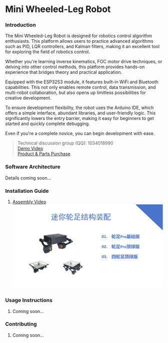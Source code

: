 # Mini Wheeled-Leg Robot

### Introduction

The Mini Wheeled-Leg Robot is designed for robotics control algorithm enthusiasts. This platform allows users to practice advanced algorithms such as PID, LQR controllers, and Kalman filters, making it an excellent tool for exploring the field of robotics control.

Whether you're learning inverse kinematics, FOC motor drive techniques, or delving into other control methods, this platform provides hands-on experience that bridges theory and practical application.

Equipped with the ESP32S3 module, it features built-in WiFi and Bluetooth capabilities. This not only enables remote control, data transmission, and multi-robot collaboration, but also opens up limitless possibilities for creative development.

To ensure development flexibility, the robot uses the Arduino IDE, which offers a simple interface, abundant libraries, and user-friendly logic. This significantly lowers the entry barrier, making it easy for beginners to get started and quickly complete debugging.

Even if you're a complete novice, you can begin development with ease.

> Technical discussion group (QQ): 1034018990  
> [Demo Video](http://www.bilibili.com/video/BV1WQ5bz3ESg/?spm_id_from=333.337.search-card.all.click)  
> [Product & Parts Purchase](http://e.tb.cn/h.68HahNZxbi3Mf0G?tk=JHHiVc9SxGo)

### Software Architecture

Details coming soon...

### Installation Guide

1. [Assembly Video](https://www.bilibili.com/video/BV1EwLizQEqM/?spm_id_from=333.1387.homepage.video_card.click&vd_source=0521e93748b5b09affb73930c5d67d67)  
   ![Assembly Image](图片/轮足装配.png)

### Usage Instructions

1. Coming soon...

### Contributing

1. Coming soon...
